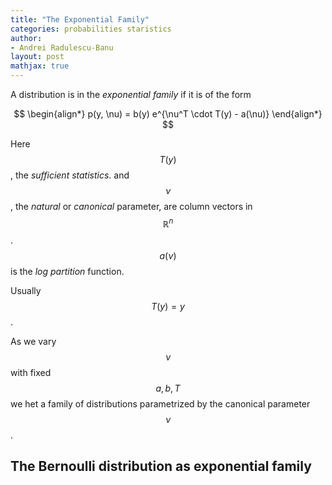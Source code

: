 ```yaml
---
title: "The Exponential Family"
categories: probabilities staristics
author:
- Andrei Radulescu-Banu
layout: post
mathjax: true
---
```


A distribution is in the _exponential family_ if it is of the form

$$
\begin{align*}
p(y, \nu) = b(y) e^{\nu^T \cdot T(y) - a(\nu)}
\end{align*}
$$

Here $$T(y)$$, the _sufficient statistics_. and $$\nu$$, the _natural_ or _canonical_ parameter, are column vectors in $$\mathbb{R}^n$$. $$a(\nu)$$ is the _log partition_ function.

Usually $$T(y) = y$$.

As we vary $$\nu$$ with fixed $$a, b, T$$ we het a family of distributions parametrized by the canonical parameter $$\nu$$.

## The Bernoulli distribution as exponential family
